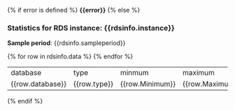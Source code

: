 {% if error is defined %}
**{{error}}**
{% else %}
### Statistics for RDS instance: {{rdsinfo.instance}}
**Sample period**: {{rdsinfo.sampleperiod}}
<table>
	<tr><td>database</td><td>type</td><td>minmum</td><td>maximum</td><td>average</td></tr>
	{% for row in rdsinfo.data %}
	<tr><td>{{row.database}}</td><td>{{row.type}}</td><td>{{row.Minimum}}</td><td>{{row.Maximum}}</td><td>{{row.Average}}</td></tr>
	{% endfor %}
</table>
{% endif %}